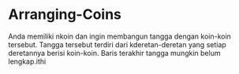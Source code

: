 # Arranging-Coins
Anda memiliki nkoin dan ingin membangun tangga dengan koin-koin tersebut. Tangga tersebut terdiri dari kderetan-deretan yang setiap deretannya berisi koin-koin. Baris terakhir tangga mungkin belum lengkap.ithi
